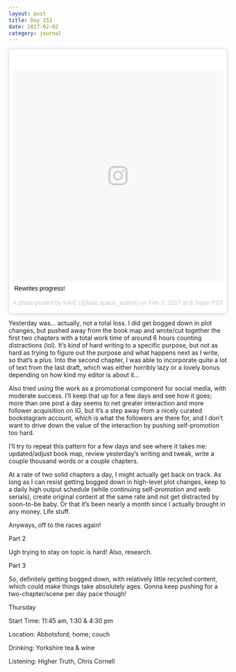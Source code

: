 ```yaml
---
layout: post
title: Day 153
date: 2017-02-02
category: journal
---
```


<blockquote class="instagram-media" data-instgrm-captioned data-instgrm-version="7" style=" background:#FFF; border:0; border-radius:3px; box-shadow:0 0 1px 0 rgba(0,0,0,0.5),0 1px 10px 0 rgba(0,0,0,0.15); margin: 1px; max-width:658px; padding:0; width:99.375%; width:-webkit-calc(100% - 2px); width:calc(100% - 2px);"><div style="padding:8px;"> <div style=" background:#F8F8F8; line-height:0; margin-top:40px; padding:50.0% 0; text-align:center; width:100%;"> <div style=" background:url(data:image/png;base64,iVBORw0KGgoAAAANSUhEUgAAACwAAAAsCAMAAAApWqozAAAABGdBTUEAALGPC/xhBQAAAAFzUkdCAK7OHOkAAAAMUExURczMzPf399fX1+bm5mzY9AMAAADiSURBVDjLvZXbEsMgCES5/P8/t9FuRVCRmU73JWlzosgSIIZURCjo/ad+EQJJB4Hv8BFt+IDpQoCx1wjOSBFhh2XssxEIYn3ulI/6MNReE07UIWJEv8UEOWDS88LY97kqyTliJKKtuYBbruAyVh5wOHiXmpi5we58Ek028czwyuQdLKPG1Bkb4NnM+VeAnfHqn1k4+GPT6uGQcvu2h2OVuIf/gWUFyy8OWEpdyZSa3aVCqpVoVvzZZ2VTnn2wU8qzVjDDetO90GSy9mVLqtgYSy231MxrY6I2gGqjrTY0L8fxCxfCBbhWrsYYAAAAAElFTkSuQmCC); display:block; height:44px; margin:0 auto -44px; position:relative; top:-22px; width:44px;"></div></div> <p style=" margin:8px 0 0 0; padding:0 4px;"> <a href="https://www.instagram.com/p/BQCUTo9AQt6/" style=" color:#000; font-family:Arial,sans-serif; font-size:14px; font-style:normal; font-weight:normal; line-height:17px; text-decoration:none; word-wrap:break-word;" target="_blank">Rewrites progress!</a></p> <p style=" color:#c9c8cd; font-family:Arial,sans-serif; font-size:14px; line-height:17px; margin-bottom:0; margin-top:8px; overflow:hidden; padding:8px 0 7px; text-align:center; text-overflow:ellipsis; white-space:nowrap;">A photo posted by KAIE (@kaie.space_author) on <time style=" font-family:Arial,sans-serif; font-size:14px; line-height:17px;" datetime="2017-02-03T04:34:29+00:00">Feb 2, 2017 at 8:34pm PST</time></p></div></blockquote>
<script async defer src="//platform.instagram.com/en_US/embeds.js"></script>

Yesterday was… actually, not a total loss. I did get bogged down in plot changes, but pushed away from the book map and wrote/cut together the first two chapters with a total work time of around 6 hours counting distractions (lol). It’s kind of hard writing to a specific purpose, but not as hard as trying to figure out the purpose and what happens next as I write, so that’s a plus. Into the second chapter, I was able to incorporate quite a lot of text from the last draft, which was either horribly lazy or a lovely bonus depending on how kind my editor is about it…

Also tried using the work as a promotional component for social media, with moderate success. I’ll keep that up for a few days and see how it goes; more than one post a day seems to net greater interaction and more follower acquisition on IG, but it’s a step away from a nicely curated bookstagram account, which is what the followers are there for, and I don’t want to drive down the value of the interaction by pushing self-promotion too hard.

I’ll try to repeat this pattern for a few days and see where it takes me: updated/adjust book map, review yesterday’s writing and tweak, write a couple thousand words or a couple chapters.

At a rate of two solid chapters a day, I might actually get back on track. As long as I can resist getting bogged down in high-level plot changes, keep to a daily high output schedule (while continuing self-promotion and web serials), create original content at the same rate and not get distracted by soon-to-be baby. Or that it’s been nearly a month since I actually brought in any money. Life stuff.

Anyways, off to the races again!

Part 2

Ugh trying to stay on topic is hard! Also, research. 

Part 3

So, definitely getting bogged down, with relatively little recycled content, which could make things take absolutely ages. Gonna keep pushing for a two-chapter/scene per day pace though!

Thursday

Start Time: 11:45 am, 1:30 & 4:30 pm

Location: Abbotsford; home; couch

Drinking: Yorkshire tea & wine

Listening: Higher Truth, Chris Cornell
